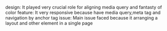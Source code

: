 design: It played very crucial role for aligning media query and fantasty of color
feature: It very responsive because have media query,meta tag and navigation by anchor tag
issue: Main issue faced because it arranging a layout and other element in a single page
